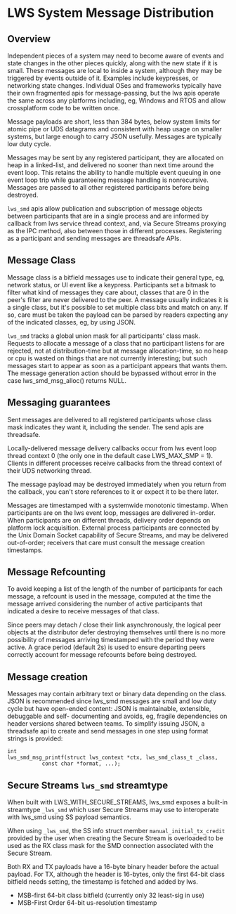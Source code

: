 # LWS System Message Distribution

## Overview

Independent pieces of a system may need to become aware of events and state
changes in the other pieces quickly, along with the new state if it is small.
These messages are local to inside a system, although they may be triggered by
events outside of it.  Examples include keypresses, or networking state changes.
Individual OSes and frameworks typically have their own fragmented apis for
message-passing, but the lws apis operate the same across any platforms
including, eg, Windows and RTOS and allow crossplatform code to be written once.

Message payloads are short, less than 384 bytes, below system limits for atomic
pipe or UDS datagrams and consistent with heap usage on smaller systems, but
large enough to carry JSON usefully.  Messages are typically low duty cycle.

Messages may be sent by any registered participant, they are allocated on heap
in a linked-list, and delivered no sooner than next time around the event loop.
This retains the ability to handle multiple event queuing in one event loop trip
while guaranteeing message handling is nonrecursive.  Messages are passed to all
other registered participants before being destroyed.

`lws_smd` apis allow publication and subscription of message objects between
participants that are in a single process and are informed by callback from lws
service thread context, and, via Secure Streams proxying as the IPC method, also
between those in different processes.  Registering as a participant and sending
messages are threadsafe APIs.

## Message Class

Message class is a bitfield messages use to indicate their general type, eg,
network status, or UI event like a keypress.  Participants set a bitmask to
filter what kind of messages they care about, classes that are 0 in the peer's
filter are never delivered to the peer.   A message usually indicates it is a
single class, but it's possible to set multiple class bits and match on any.  If
so, care must be taken the payload can be parsed by readers expecting any of the
indicated classes, eg, by using JSON.

`lws_smd` tracks a global union mask for all participants' class mask.  Requests
to allocate a message of a class that no participant listens for are rejected,
not at distribution-time but at message allocation-time, so no heap or cpu is
wasted on things that are not currently interesting; but such messages start to
appear as soon as a participant appears that wants them.  The message generation
action should be bypassed without error in the case lws_smd_msg_alloc()
returns NULL.

## Messaging guarantees

Sent messages are delivered to all registered participants whose class mask
indicates they want it, including the sender.  The send apis are threadsafe.

Locally-delivered message delivery callbacks occur from lws event loop thread
context 0 (the only one in the default case LWS_MAX_SMP = 1).  Clients in
different processes receive callbacks from the thread context of their UDS
networking thread.

The message payload may be destroyed immediately when you return from the
callback, you can't store references to it or expect it to be there later.

Messages are timestamped with a systemwide monotonic timestamp.  When
participants are on the lws event loop, messages are delivered in-order.  When
participants are on different threads, delivery order depends on platform lock
acquisition.  External process participants are connected by the Unix Domain
Socket capability of Secure Streams, and may be delivered out-of-order;
receivers that care must consult the message creation timestamps.

## Message Refcounting

To avoid keeping a list of the length of the number of participants for each
message, a refcount is used in the message, computed at the time the message
arrived considering the number of active participants that indicated a desire to
receive messages of that class.

Since peers may detach / close their link asynchronously, the logical peer
objects at the distributor defer destroying themselves until there is no more
possibility of messages arriving timestamped with the period they were active.
A grace period (default 2s) is used to ensure departing peers correctly account
for message refcounts before being destroyed.

## Message creation

Messages may contain arbitrary text or binary data depending on the class.  JSON
is recommended since lws_smd messages are small and low duty cycle but have
open-ended content: JSON is maintainable, extensible, debuggable and self-
documenting and avoids, eg, fragile dependencies on header versions shared
between teams.  To simplify issuing JSON, a threadsafe api to create and send
messages in one step using format strings is provided:

```
int
lws_smd_msg_printf(struct lws_context *ctx, lws_smd_class_t _class,
		   const char *format, ...);
```

## Secure Streams `lws_smd` streamtype

When built with LWS_WITH_SECURE_STREAMS, lws_smd exposes a built-in streamtype
`_lws_smd` which user Secure Streams may use to interoperate with lws_smd using
SS payload semantics.

When using `_lws_smd`, the SS info struct member `manual_initial_tx_credit`
provided by the user when creating the Secure Stream is overloaded to be used as
the RX class mask for the SMD connection associated with the Secure Stream.

Both RX and TX payloads have a 16-byte binary header before the actual payload.
For TX, although the header is 16-bytes, only the first 64-bit class bitfield
needs setting, the timestamp is fetched and added by lws.

 - MSB-first 64-bit class bitfield (currently only 32 least-sig in use) 
 - MSB-First Order 64-bit us-resolution timestamp
 